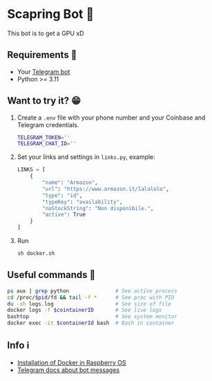 # Scapring Bot 🤖

This bot is to get a GPU xD

## Requirements 📝

* Your [Telegram bot](https://core.telegram.org/bots)
* Python >= 3.11

## Want to try it? 😁

1. Create a `.env` file with your phone number and your Coinbase and Telegram credentials.

    ```bash
    TELEGRAM_TOKEN=''
    TELEGRAM_CHAT_ID=''
    ```

2. Set your links and settings in `links.py`, example:

    ```python
    LINKS = [
        {
            "name": "Armazon",
            "url": "https://www.armazon.it/lalalolo",
            "type": "id",
            "typeKey": "availability",
            "noStockString": "Non disponibile.",
            "active": True
        }
    ]
    ```

3. Run

    ```bash
    sh docker.sh
    ```

## Useful commands 🐧

```bash
ps aux | grep python               # See active process 
cd /proc/$pid/fd && tail -f *      # See proc with PID
du -sh logs.log                    # See size of file
docker logs -f $cointainerID       # See live logs
bashtop                            # See system monitor
docker exec -it $containerId bash  # Bash in container
```

## Info ℹ️

* [Installation of Docker in Raspberry OS](https://docs.docker.com/engine/install/debian/#install-using-the-convenience-script)
* [Telegram docs about bot messages](https://core.telegram.org/bots/api#message)
